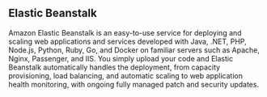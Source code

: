 ## Elastic Beanstalk

Amazon Elastic Beanstalk is an easy-to-use service for deploying and scaling web applications and services developed with Java, .NET, PHP, Node.js, Python, Ruby, Go, and Docker on familiar servers such as Apache, Nginx, Passenger, and IIS. You simply upload your code and Elastic Beanstalk automatically handles the deployment, from capacity provisioning, load balancing, and automatic scaling to web application health monitoring, with ongoing fully managed patch and security updates.
